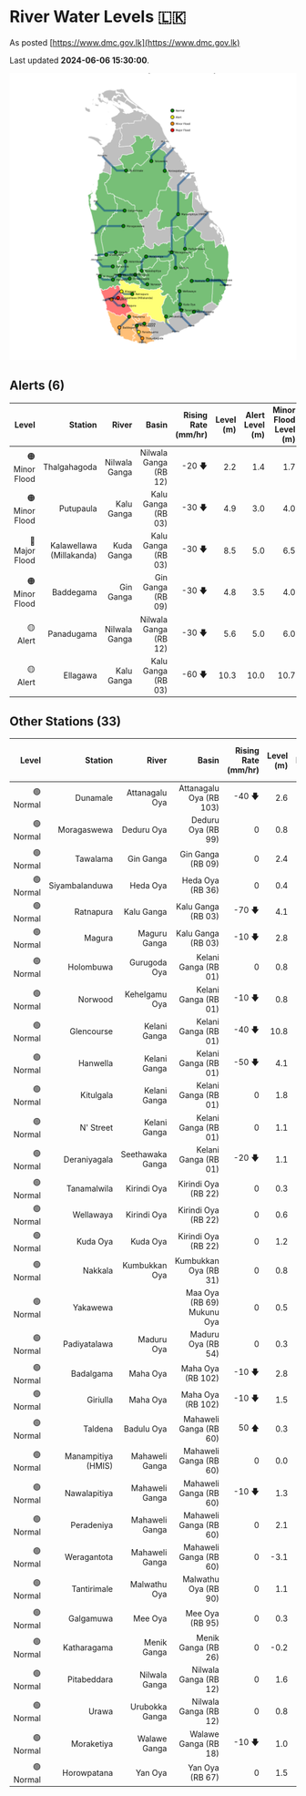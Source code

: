 # River Water Levels :sri_lanka:

As posted [https://www.dmc.gov.lk](https://www.dmc.gov.lk)

Last updated **2024-06-06 15:30:00**.

<div id="river-water-level-map">

![images/river-water-level-map.png](images/river-water-level-map.png)

</div>

## Alerts (6)

| Level | Station | River | Basin | Rising Rate (mm/hr) | Level (m) | Alert Level (m) | Minor Flood Level (m) | Major Flood Level (m) |
| --: | --: | --: | --: | --: | --: | --: | --: | --: |
| 🟠 Minor Flood | Thalgahagoda | Nilwala Ganga | Nilwala Ganga (RB 12) | -20 🡇 | 2.2 | 1.4 | 1.7 | 2.8 |
| 🟠 Minor Flood | Putupaula | Kalu Ganga | Kalu Ganga (RB 03) | -30 🡇 | 4.9 | 3.0 | 4.0 | 5.0 |
| 🔴 Major Flood | Kalawellawa (Millakanda) | Kuda Ganga | Kalu Ganga (RB 03) | -30 🡇 | 8.5 | 5.0 | 6.5 | 8.0 |
| 🟠 Minor Flood | Baddegama | Gin Ganga | Gin Ganga (RB 09) | -30 🡇 | 4.8 | 3.5 | 4.0 | 5.0 |
| 🟡 Alert | Panadugama | Nilwala Ganga | Nilwala Ganga (RB 12) | -30 🡇 | 5.6 | 5.0 | 6.0 | 7.5 |
| 🟡 Alert | Ellagawa | Kalu Ganga | Kalu Ganga (RB 03) | -60 🡇 | 10.3 | 10.0 | 10.7 | 12.2 |

## Other Stations (33)

| Level | Station | River | Basin | Rising Rate (mm/hr) | Level (m) | Alert Level (m) | Minor Flood Level (m) | Major Flood Level (m) |
| --: | --: | --: | --: | --: | --: | --: | --: | --: |
| 🟢 Normal | Dunamale | Attanagalu Oya | Attanagalu Oya (RB 103) | -40 🡇 | 2.6 | 3.3 | 4.4 | 5.5 |
| 🟢 Normal | Moragaswewa | Deduru Oya | Deduru Oya (RB 99) | 0  | 0.8 | 4.8 | 6.0 | 7.0 |
| 🟢 Normal | Tawalama | Gin Ganga | Gin Ganga (RB 09) | 0  | 2.4 | 4.0 | 6.0 | 7.5 |
| 🟢 Normal | Siyambalanduwa | Heda Oya | Heda Oya (RB 36) | 0  | 0.4 | 4.5 | 6.0 | 7.0 |
| 🟢 Normal | Ratnapura | Kalu Ganga | Kalu Ganga (RB 03) | -70 🡇 | 4.1 | 5.2 | 7.5 | 9.5 |
| 🟢 Normal | Magura | Maguru Ganga | Kalu Ganga (RB 03) | -10 🡇 | 2.8 | 4.0 | 6.0 | 7.5 |
| 🟢 Normal | Holombuwa | Gurugoda Oya | Kelani Ganga (RB 01) | 0  | 0.8 | 3.0 | 3.4 | 5.0 |
| 🟢 Normal | Norwood | Kehelgamu Oya | Kelani Ganga (RB 01) | -10 🡇 | 0.8 | 1.5 | 3.0 | 4.5 |
| 🟢 Normal | Glencourse | Kelani Ganga | Kelani Ganga (RB 01) | -40 🡇 | 10.8 | 15.0 | 16.5 | 19.0 |
| 🟢 Normal | Hanwella | Kelani Ganga | Kelani Ganga (RB 01) | -50 🡇 | 4.1 | 7.0 | 8.0 | 10.0 |
| 🟢 Normal | Kitulgala | Kelani Ganga | Kelani Ganga (RB 01) | 0  | 1.8 | 3.0 | 4.0 | 6.0 |
| 🟢 Normal | N' Street | Kelani Ganga | Kelani Ganga (RB 01) | 0  | 1.1 | 1.2 | 1.5 | 2.1 |
| 🟢 Normal | Deraniyagala | Seethawaka Ganga | Kelani Ganga (RB 01) | -20 🡇 | 1.1 | 4.8 | 5.8 | 6.4 |
| 🟢 Normal | Tanamalwila | Kirindi Oya | Kirindi Oya (RB 22) | 0  | 0.3 | 4.0 | 5.0 | 5.5 |
| 🟢 Normal | Wellawaya | Kirindi Oya | Kirindi Oya (RB 22) | 0  | 0.6 | 4.4 | 5.4 | 5.9 |
| 🟢 Normal | Kuda Oya | Kuda Oya | Kirindi Oya (RB 22) | 0  | 1.2 | 6.9 | 8.4 | 8.8 |
| 🟢 Normal | Nakkala | Kumbukkan Oya | Kumbukkan Oya (RB 31) | 0  | 0.8 | 5.0 | 6.0 | 7.5 |
| 🟢 Normal | Yakawewa |  | Maa Oya (RB 69) Mukunu Oya | 0  | 0.5 | 4.0 | 5.0 | 6.0 |
| 🟢 Normal | Padiyatalawa | Maduru Oya | Maduru Oya (RB 54) | 0  | 0.3 | 4.0 | 4.5 | 6.0 |
| 🟢 Normal | Badalgama | Maha Oya | Maha Oya (RB 102) | -10 🡇 | 2.8 | 5.0 | 6.2 | 9.6 |
| 🟢 Normal | Giriulla | Maha Oya | Maha Oya (RB 102) | -10 🡇 | 1.5 | 5.5 | 6.5 | 7.5 |
| 🟢 Normal | Taldena | Badulu Oya | Mahaweli Ganga (RB 60) | 50 🡅 | 0.3 | 3.0 | 4.0 | 5.0 |
| 🟢 Normal | Manampitiya (HMIS) | Mahaweli Ganga | Mahaweli Ganga (RB 60) | 0  | 0.0 | 3.0 | 4.3 | 6.0 |
| 🟢 Normal | Nawalapitiya | Mahaweli Ganga | Mahaweli Ganga (RB 60) | -10 🡇 | 1.3 | 3.5 | 5.0 | 6.0 |
| 🟢 Normal | Peradeniya | Mahaweli Ganga | Mahaweli Ganga (RB 60) | 0  | 2.1 | 5.0 | 7.0 | 9.0 |
| 🟢 Normal | Weragantota | Mahaweli Ganga | Mahaweli Ganga (RB 60) | 0  | -3.1 | 5.0 | 6.0 | 8.0 |
| 🟢 Normal | Tantirimale | Malwathu Oya | Malwathu Oya (RB 90) | 0  | 1.1 | 5.0 | 6.8 | 7.8 |
| 🟢 Normal | Galgamuwa | Mee Oya | Mee Oya (RB 95) | 0  | 0.3 | 4.8 | 5.9 | 8.0 |
| 🟢 Normal | Katharagama | Menik Ganga | Menik Ganga (RB 26) | 0  | -0.2 | 4.0 | 4.6 | 6.5 |
| 🟢 Normal | Pitabeddara | Nilwala Ganga | Nilwala Ganga (RB 12) | 0  | 1.6 | 4.0 | 5.0 | 6.5 |
| 🟢 Normal | Urawa | Urubokka Ganga | Nilwala Ganga (RB 12) | 0  | 0.8 | 2.5 | 4.0 | 6.0 |
| 🟢 Normal | Moraketiya | Walawe Ganga | Walawe Ganga (RB 18) | -10 🡇 | 1.0 | 3.0 | 5.0 | 7.0 |
| 🟢 Normal | Horowpatana | Yan Oya | Yan Oya (RB 67) | 0  | 1.5 | 6.0 | 7.5 | 10.5 |

